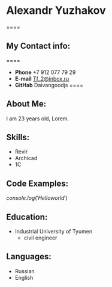 # Alexandr Yuzhakov
====
## My Contact info:
====
* __Phone__ +7 912 077 79 29
* __E-mail__ Tf_2@inbox.ru
* __GitHab__ Daivangoodjs
====
## About Me:
I am 23 years old, Lorem. 

## Skills:
* Revir
* Archicad
* 1C
## Code Examples:

$console.log('Hello world')$

## Education:

* Industrial University of Tyumen
  + civil engineer

## Languages:
* Russian
* English
